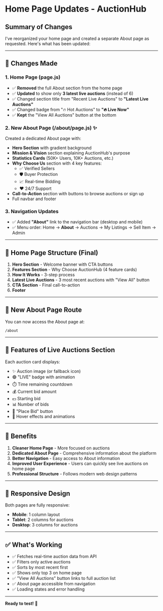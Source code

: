 # Home Page Updates - AuctionHub

## Summary of Changes

I've reorganized your home page and created a separate About page as requested. Here's what has been updated:

---

## 📄 **Changes Made**

### 1. **Home Page (page.js)**
   - ✅ **Removed** the full About section from the home page
   - ✅ **Updated** to show only **3 latest live auctions** (instead of 6)
   - ✅ Changed section title from "Recent Live Auctions" to **"Latest Live Auctions"**
   - ✅ Changed badge from "🔥 Hot Auctions" to **"🔥 Live Now"**
   - ✅ **Kept** the "View All Auctions" button at the bottom

### 2. **New About Page (/about/page.js)** ✨
   Created a dedicated About page with:
   - **Hero Section** with gradient background
   - **Mission & Vision** section explaining AuctionHub's purpose
   - **Statistics Cards** (50K+ Users, 10K+ Auctions, etc.)
   - **Why Choose Us** section with 4 key features:
     - ✅ Verified Sellers
     - 🛡️ Buyer Protection
     - 📈 Real-time Bidding
     - ❤️ 24/7 Support
   - **Call-to-Action** section with buttons to browse auctions or sign up
   - Full navbar and footer

### 3. **Navigation Updates**
   - ✅ Added **"About"** link to the navigation bar (desktop and mobile)
   - ✅ Menu order: Home → **About** → Auctions → My Listings → Sell Item → Admin

---

## 🎯 **Home Page Structure** (Final)

1. **Hero Section** - Welcome banner with CTA buttons
2. **Features Section** - Why Choose AuctionHub (4 feature cards)
3. **How It Works** - 3-step process
4. **Latest Live Auctions** - 3 most recent auctions with "View All" button
5. **CTA Section** - Final call-to-action
6. **Footer**

---

## 📍 **New About Page Route**

You can now access the About page at:
```
/about
```

---

## 🎨 **Features of Live Auctions Section**

Each auction card displays:
- ✨ Auction image (or fallback icon)
- 🟢 "LIVE" badge with animation
- ⏱️ Time remaining countdown
- 💰 Current bid amount
- 💵 Starting bid
- 📊 Number of bids
- 🔘 "Place Bid" button
- 🎯 Hover effects and animations

---

## 🚀 **Benefits**

1. **Cleaner Home Page** - More focused on auctions
2. **Dedicated About Page** - Comprehensive information about the platform
3. **Better Navigation** - Easy access to About information
4. **Improved User Experience** - Users can quickly see live auctions on home page
5. **Professional Structure** - Follows modern web design patterns

---

## 📱 **Responsive Design**

Both pages are fully responsive:
- **Mobile**: 1 column layout
- **Tablet**: 2 columns for auctions
- **Desktop**: 3 columns for auctions

---

## ✅ **What's Working**

- ✅ Fetches real-time auction data from API
- ✅ Filters only active auctions
- ✅ Sorts by most recent first
- ✅ Shows only top 3 on home page
- ✅ "View All Auctions" button links to full auction list
- ✅ About page accessible from navigation
- ✅ Loading states and error handling

---

**Ready to test!** 🎉
